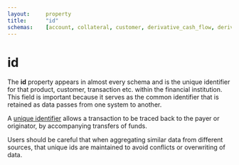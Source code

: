 ```yaml
---
layout:		property
title:		"id"
schemas:	[account, collateral, customer, derivative_cash_flow, derivative, exchange_rate, guarantor, issuer, loan_transaction, loan, security]
---
```


# id
The **id** property appears in almost every schema and is the unique identifier for that product, customer, transaction etc. within the financial institution. This field is important because it serves as the common identifier that is retained as data passes from one system to another.

A [unique identifier][unid] allows a transaction to be traced back to the payer or originator, by accompanying transfers of funds.

Users should be careful that when aggregating similar data from different sources, that unique ids are maintained to avoid conflicts or overwriting of data.

[unid]: http://eur-lex.europa.eu/LexUriServ/LexUriServ.do?uri=OJ:L:2006:345:0001:0009:EN:PDF
